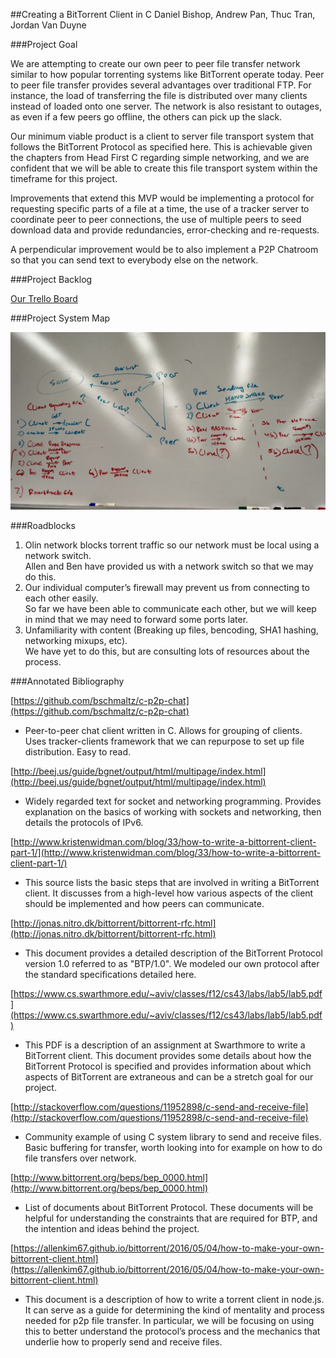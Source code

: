##Creating a BitTorrent Client in C
Daniel Bishop, Andrew Pan, Thuc Tran, Jordan Van Duyne

###Project Goal

We are attempting to create our own peer to peer file transfer network similar to how popular torrenting systems like BitTorrent operate today. Peer to peer file transfer provides several advantages over traditional FTP. For instance, the load of transferring the file is distributed over many clients instead of loaded onto one server. The network is also resistant to outages, as even if a few peers go offline, the others can pick up the slack.

Our minimum viable product is a client to server file transport system that follows the BitTorrent Protocol as specified here. This is achievable given the chapters from Head First C regarding simple networking, and we are confident that we will be able to create this file transport system within the timeframe for this project.

Improvements that extend this MVP would be implementing a protocol for requesting specific parts of a file at a time, the use of a tracker server to coordinate peer to peer connections, the use of multiple peers to seed download data and provide redundancies, error-checking and re-requests. 

A perpendicular improvement would be to also implement a P2P Chatroom so that you can send text to everybody else on the network. 


###Project Backlog

[Our Trello Board](https://trello.com/b/vVNhx3WF/softsysdubstepducks)

###Project System Map

![System Interaction Map](https://github.com/Daniel6/SoftSysDubstepDucks/blob/master/images/torrent_system_plan.jpg)

###Roadblocks

1. Olin network blocks torrent traffic so our network must be local using a network switch.  
Allen and Ben have provided us with a network switch so that we may do this.
2. Our individual computer’s firewall may prevent us from connecting to each other easily.  
So far we have been able to communicate each other, but we will keep in mind that we may need to forward some ports later.
3. Unfamiliarity with content (Breaking up files, bencoding, SHA1 hashing, networking mixups, etc).  
We have yet to do this, but are consulting lots of resources about the process.

###Annotated Bibliography

[https://github.com/bschmaltz/c-p2p-chat](https://github.com/bschmaltz/c-p2p-chat)

- Peer-to-peer chat client written in C. Allows for grouping of clients. Uses tracker-clients framework that we can repurpose to set up file distribution. Easy to read.

[http://beej.us/guide/bgnet/output/html/multipage/index.html](http://beej.us/guide/bgnet/output/html/multipage/index.html)

- Widely regarded text for socket and networking programming. Provides explanation on the basics of working with sockets and networking, then details the protocols of IPv6.

[http://www.kristenwidman.com/blog/33/how-to-write-a-bittorrent-client-part-1/](http://www.kristenwidman.com/blog/33/how-to-write-a-bittorrent-client-part-1/)

- This source lists the basic steps that are involved in writing a BitTorrent client.  It discusses from a high-level how various aspects of the client should be implemented and how peers can communicate.

[http://jonas.nitro.dk/bittorrent/bittorrent-rfc.html](http://jonas.nitro.dk/bittorrent/bittorrent-rfc.html)

- This document provides a detailed description of the BitTorrent Protocol version 1.0 referred to as "BTP/1.0". We modeled our own protocol after the standard specifications detailed here.

[https://www.cs.swarthmore.edu/~aviv/classes/f12/cs43/labs/lab5/lab5.pdf](https://www.cs.swarthmore.edu/~aviv/classes/f12/cs43/labs/lab5/lab5.pdf)

- This PDF is a description of an assignment at Swarthmore to write a BitTorrent client. This document provides some details about how the BitTorrent Protocol is specified and provides information about which aspects of BitTorrent are extraneous and can be a stretch goal for our project.

[http://stackoverflow.com/questions/11952898/c-send-and-receive-file](http://stackoverflow.com/questions/11952898/c-send-and-receive-file)

- Community example of using C system library to send and receive files. Basic buffering for transfer, worth looking into for example on how to do file transfers over network.

[http://www.bittorrent.org/beps/bep_0000.html](http://www.bittorrent.org/beps/bep_0000.html)

- List of documents about BitTorrent Protocol. These documents will be helpful for understanding the constraints that are required for BTP, and the intention and ideas behind the project.  

[https://allenkim67.github.io/bittorrent/2016/05/04/how-to-make-your-own-bittorrent-client.html](https://allenkim67.github.io/bittorrent/2016/05/04/how-to-make-your-own-bittorrent-client.html)

- This document is a description of how to write a torrent client in node.js. It can serve as a guide for determining the kind of mentality and process needed for p2p file transfer. In particular, we will be focusing on using this to better understand the protocol’s process and the mechanics that underlie how to properly send and receive files. 

